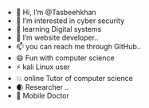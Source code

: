 - 👋 Hi, I’m @Tasbeehkhan
- 👀 I’m interested in cyber security 
- 🌱 learning Digital systems 
- 💞️ I’m website developer..
- 📫 you can reach me through GitHub..
- 😄 Fun with computer science 
- ⚡ kali Linux user
- 💥 online Tutor of computer science
- 🌒 Researcher ..
- 📱 Mobile Doctor 

<!---
Tasbeehkhan/Tasbeehkhan is a ✨ special ✨ repository because its `README.md` (this file) appears on your GitHub profile.
You can click the Preview link to take a look at your changes.
--->
